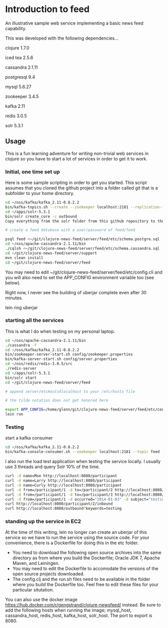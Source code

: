 # Introduction to feed

An illustrative sample web service implementing a basic news feed capability.

This was developed with the following dependencies...

clojure 1.7.0

iced tea 2.5.6

cassandra 2.1.11

postgresql 9.4

mysql 5.6.27

zookeeper 3.4.5

kafka 2.11

redis 3.0.5

solr 5.3.1

## Usage

This is a fun learning adventure for writing non-trivial web services in clojure so you have to start a lot of services in order to get it to work.

### Initial, one time set up

Here is some sample scripting in order to get you started. This script assumes that you cloned the github project into a folder called git that is a subfolder to your home directory.

```bash
cd ~/oss/kafka/kafka_2.11-0.8.2.2
bin/kafka-topics.sh --create --zookeeper localhost:2181 --replication-factor 1 --partitions 1 --topic feed
cd ~/apps/solr-5.3.1
bin/solr create_core -c outbound
Copy everything from the solr folder from this github repository to the ~/apps/solr-5.3.1/server/solr/outbound folder.

# create a feed database with a user/password of feed/feed

psql feed <~/git/clojure-news-feed/server/feed/etc/schema.postgre.sql
cd ~/oss/apache-cassandra-2.1.11/bin
./cqlsh <~/git/clojure-news-feed/server/feed/etc/schema.cassandra.sql
cd ~/git/clojure-news-feed/server/support
mvn clean install
cd ~/git/clojure-news-feed/server/feed
```

You may need to edit ~/git/clojure-news-feed/server/feed/etc/config.cli 
and you will also need to set the APP_CONFIG environment variable too (see below).

Right now, I never see the building of uberjar complete even after 30 minutes.

lein ring uberjar

### starting all the services

This is what I do when testing on my personal laptop.

```bash
cd ~/oss/apache-cassandra-2.1.11/bin
./cassandra -f
cd ~/oss/kafka/kafka_2.11-0.8.2.2
bin/zookeeper-server-start.sh config/zookeeper.properties
bin/kafka-server-start.sh config/server.properties
cd ~/oss/redis/redis-3.0.5/src 
./redis-server
cd ~/apps/solr-5.3.1
bin/solr start
cd ~/git/clojure-news-feed/server/feed

# append server/etcHosts4localhost to your /etc/hosts file

# the tilde notation does not get honored here

export APP_CONFIG=/home/glenn/git/clojure-news-feed/server/feed/etc/config.clj
lein run
```

### Testing

start a kafka consumer

```bash
cd ~/oss/kafka/kafka_2.11-0.8.2.2
bin/kafka-console-consumer.sh --zookeeper localhost:2181 --topic feed --from-beginning
```

I also run the load test application when testing the service locally. I usually use 3 threads and query Solr 10% of the time.

```bash
curl -d name=Moe http://localhost:8080/participant
curl -d name=Larry http://localhost:8080/participant
curl -d name=Curly http://localhost:8080/participant
curl -d from=/participant/1 -d to=/participant/2 http://localhost:8080/participant/1/friends
curl -d from=/participant/1 -d to=/participant/3 http://localhost:8080/participant/1/friends
curl -d from=/participant/1 -d occurred="2014-01-03" -d subject="testing service" -d story="full end to end testing of the service" http://localhost:8080/participant/1/outbound
curl http://localhost:8080/participant/2/inbound
curl http://localhost:8080/outbound?keywords=testing
```

### standing up the service in EC2

At the time of this writing, lein no longer can create an uberjar of this service so we have to run the service using the source code. For your convenience, there is a Dockerfile for doing this in the etc folder.

* You need to download the following open source archives into the same directory as from where you build the Dockerfile; Oracle JDK 7, Apache Maven, and Leiningen.
* You may need to edit the Dockerfile to accomodate the versions of the open source projects downloaded.
* The config.clj and the run.sh files need to be available in the folder where you build the Dockerfile too. Feel free to edit these files for your particular situtation. 

You can also use the docker image https://hub.docker.com/r/gengstrand/clojure-newsfeed/ instead. Be sure to add the following hosts when running the image; mysql_host, cassandra_host, redis_host, kafka_host, solr_host. The port to export is 8080.

